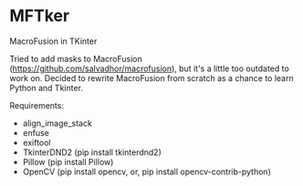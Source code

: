 # MFTker
MacroFusion in TKinter


Tried to add masks to MacroFusion (https://github.com/salvadhor/macrofusion), but it's a little too outdated to work on. Decided to rewrite MacroFusion from scratch as a chance to learn Python and Tkinter.

Requirements:
* align_image_stack
* enfuse
* exiftool
* TkinterDND2 (pip install tkinterdnd2)
* Pillow (pip install Pillow)
* OpenCV (pip install opencv, or, pip install opencv-contrib-python)


